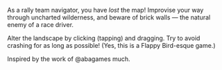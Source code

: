 As a rally team navigator, you have *lost* the map! Improvise your way through uncharted wilderness, and beware of brick walls — the natural enemy of a race driver.

Alter the landscape by clicking (tapping) and dragging. Try to avoid crashing for as long as possible! (Yes, this is a Flappy Bird-esque game.)

Inspired by the work of @abagames much.